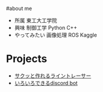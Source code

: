 #about me
- 所属
東工大工学院
- 興味
制御工学 Python C++ 
- やってみたい
画像処理 ROS Kaggle 

# Projects
- [サクッと作れるライントレーサー](https://github.com/deIucq/linetracer)
- [いろいろできるdiscord bot](https://github.com/deIucq/Sensei-discord-bot)
<!---
deIucq/deIucq is a ✨ special ✨ repository because its `README.md` (this file) appears on your GitHub profile.
You can click the Preview link to take a look at your changes.
--->
